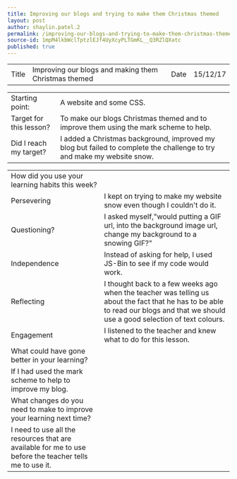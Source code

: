 ```yaml
---
title: Improving our blogs and trying to make them Christmas themed
layout: post
author: shaylin.patel.2
permalink: /improving-our-blogs-and-trying-to-make-them-christmas-themed/
source-id: 1mpM4lkbWclTptzlEJf4UyXcyPLTGmKL__Q3RZlQXatc
published: true
---
```

<table>
  <tr>
    <td>Title</td>
    <td>Improving our blogs and making them Christmas themed</td>
    <td>Date</td>
    <td>15/12/17</td>
  </tr>
</table>


<table>
  <tr>
    <td>Starting point:</td>
    <td>A website and some CSS.</td>
  </tr>
  <tr>
    <td>Target for this lesson?</td>
    <td>To make our blogs Christmas themed and to improve them using the mark scheme to help.</td>
  </tr>
  <tr>
    <td>Did I reach my target? </td>
    <td>I added a Christmas background, improved my blog but failed to complete the challenge to try and make my website snow.</td>
  </tr>
</table>


<table>
  <tr>
    <td>How did you use your learning habits this week?</td>
    <td></td>
  </tr>
  <tr>
    <td>Persevering</td>
    <td>I kept on trying to make my website snow even though I couldn't do it.</td>
  </tr>
  <tr>
    <td>Questioning?</td>
    <td>I asked myself,"would putting a GIF url, into the background image url, change my background to a snowing GIF?"</td>
  </tr>
  <tr>
    <td>Independence</td>
    <td>Instead of asking for help, I used JS-Bin to see if my code would work.</td>
  </tr>
  <tr>
    <td>Reflecting</td>
    <td>I thought back to a few weeks ago when the teacher was telling us about the fact that he has to be able to read our blogs and that we should use a good selection of text colours.</td>
  </tr>
  <tr>
    <td>Engagement</td>
    <td>I listened to the teacher and knew what to do for this lesson.</td>
  </tr>
  <tr>
    <td>What could have gone better in your learning?</td>
    <td></td>
  </tr>
  <tr>
    <td>If I had used the mark scheme to help to improve my blog.</td>
    <td></td>
  </tr>
  <tr>
    <td>What changes do you need to make to improve your learning next time?</td>
    <td></td>
  </tr>
  <tr>
    <td>I need to use all the resources that are available for me to use before the teacher tells me to use it.</td>
    <td></td>
  </tr>
</table>


